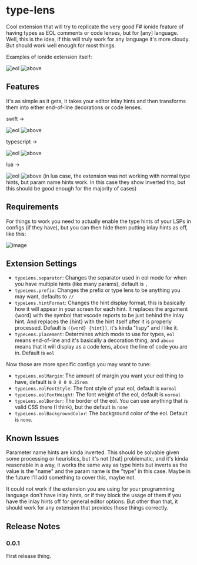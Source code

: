# type-lens

Cool extension that will try to replicate the very good F# ionide feature of having types as EOL comments or code lenses, but for \[any\] language.
Well, this is the idea, if this will truly work for any language it's more cloudy.
But should work well enough for most things.

Examples of ionide extension itself:

![eol](https://github.com/user-attachments/assets/151e29ac-62cf-41c1-a82c-659bd0be06e2)
![above](https://github.com/user-attachments/assets/902b5b21-1549-44df-97c1-1592f5526b72)


## Features

It's as simple as it gets, it takes your editor inlay hints and then transforms them into either end-of-line decorations or code lenses.

swift ->

![eol](https://github.com/user-attachments/assets/824763e5-a518-4726-9d80-942bb4150966)
![above](https://github.com/user-attachments/assets/9be293cf-ac97-43ad-9137-b558a964e4b9)

typescript ->

![eol](https://github.com/user-attachments/assets/617ff5c2-e54d-4252-9b43-81f89e9a67a8)
![above](https://github.com/user-attachments/assets/5867df22-6bbe-4b86-9965-421fd75a2fae)

lua ->

![eol](https://github.com/user-attachments/assets/4ebcb4b9-a6cb-41da-b3c3-829ebd3a5f1b)
![above](https://github.com/user-attachments/assets/9ecf883d-6e1f-4715-be18-b56280da4375)
(in lua case, the extension was not working with normal type hints, but param name hints work. In this case they show inverted tho, but this should be good enough for the majority of cases)

## Requirements

For things to work you need to actually enable the type hints of your LSPs in configs (if they have), but you can then hide them putting inlay hints as off, like this:

![image](https://github.com/user-attachments/assets/fe91e033-1e7c-4bc0-95b9-495ae99a521e)

## Extension Settings

* `typeLens.separator`: Changes the separator used in eol mode for when you have multiple hints (like many params), default is `, `
* `typeLens.prefix`: Changes the prefix or type lens to be anything you may want, defaults to `// `
* `typeLens.hintFormat`: Changes the hint display format, this is basically how it will appear in your screen for each hint. It replaces the argument {word} with the symbol that vscode reports to be just behind the inlay hint. And replaces the {hint} with the hint itself after it is properly processed. Default is `({word} {hint})`, it's kinda "lispy" and I like it.
* `typeLens.placement`: Determines which mode to use for types, `eol` means end-of-line and it's basically a decoration thing, and `above` means that it will display as a code lens, above the line of code you are in. Default is `eol`

Now those are more specific configs you may want to tune:
* `typeLens.eolMargin`: The amount of margin you want your eol thing to have, default is `0 0 0 0.25rem`
* `typeLens.eolFontStyle`: The font style of your eol, default is `normal`
* `typeLens.eolFontWeight`: The font weight of the eol, default is `normal`
* `typeLens.eolBorder`: The border of the eol. You can use anything that is valid CSS there (I think), but the default is `none`
* `typeLens.eolBackgroundColor`: The background color of the eol. Default is `none`.

## Known Issues

Parameter name hints are kinda inverted. This should be solvable given some processing or heuristics, but it's not \[that\] problematic, and it's kinda reasonable in a way, it works the same way as type hints but inverts as the value is the "name" and the param name is the "type" in this case. Maybe in the future I'll add something to cover this, maybe not.

It could not work if the extension you are using for your programming language don't have inlay hints, or if they block the usage of them if you have the inlay hints off for general editor options. But other than that, it should work for any extension that provides those things correctly.

## Release Notes

### 0.0.1

First release thing.
